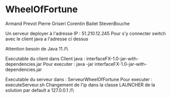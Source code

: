 # WheelOfFortune

Armand Prevot 
Pierre Griseri
Corentin Bailet
StevenBouche

Un serveur deployer à l'adresse IP : 51.210.12.245
Pour s'y connecter switch avec le client java a l'adresse ci dessus

Attention besoin de Java 11 /!\

Executable du client dans Client java : interfaceFX-1.0-jar-with-dependencies.jar
Pour executer : java -jar interfaceFX-1.0-jar-with-dependencies.jar

Executable du serveur dans : ServeurWheelOfFortune
Pour executer : executeServeur.sh
Changement de l'ip dans la classe LAUNCHER de la solution par default a 127.0.0.1 /!\

